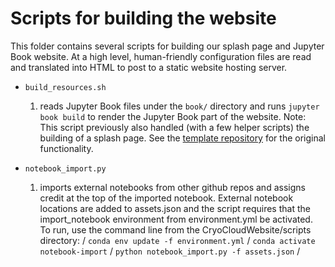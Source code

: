# Scripts for building the website

This folder contains several scripts for building our splash page and Jupyter Book website. At a high level, human-friendly configuration files are read and translated into HTML to post to a static website hosting server.

* `build_resources.sh`
  1. reads Jupyter Book files under the `book/` directory and runs `jupyter book build` to render the Jupyter Book part of the website.
  Note: This script previously also handled (with a few helper scripts) the building of a splash page.
  See the [template repository](https://github.com/uwhackweek/jupyterbook-template) for the original functionality.

* `notebook_import.py`
  1. imports external notebooks from other github repos and assigns credit at the top of the imported notebook. External notebook locations are 
  added to assets.json and the script requires that the import_notebook environment from environment.yml be activated. To run, use the command line 
  from the CryoCloudWebsite/scripts directory: /
     `conda env update -f environment.yml` /
     `conda activate notebook-import` /
     `python notebook_import.py -f assets.json` /
